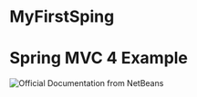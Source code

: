 # MyFirstSping
 
# Spring MVC 4 Example

![Official Documentation from NetBeans](https://github.com/davidoster/MyFirstSping/blob/master/Screenshot%202020-03-15%20at%2011.10.25.png)
